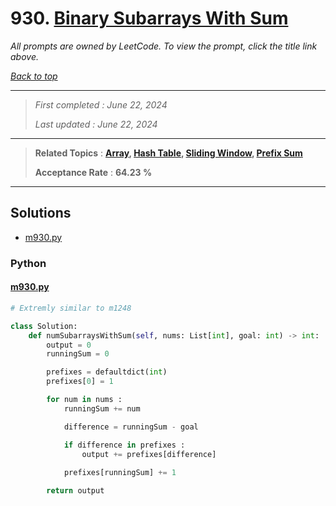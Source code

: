 # 930. [Binary Subarrays With Sum](<https://leetcode.com/problems/binary-subarrays-with-sum>)

*All prompts are owned by LeetCode. To view the prompt, click the title link above.*

*[Back to top](<../README.md>)*

------

> *First completed : June 22, 2024*
>
> *Last updated : June 22, 2024*

------

> **Related Topics** : **[Array](<by_topic/Array.md>), [Hash Table](<by_topic/Hash Table.md>), [Sliding Window](<by_topic/Sliding Window.md>), [Prefix Sum](<by_topic/Prefix Sum.md>)**
>
> **Acceptance Rate** : **64.23 %**

------

## Solutions

- [m930.py](<../my-submissions/m930.py>)
### Python
#### [m930.py](<../my-submissions/m930.py>)
```Python
# Extremly similar to m1248

class Solution:
    def numSubarraysWithSum(self, nums: List[int], goal: int) -> int:
        output = 0
        runningSum = 0

        prefixes = defaultdict(int)
        prefixes[0] = 1

        for num in nums :
            runningSum += num

            difference = runningSum - goal

            if difference in prefixes :
                output += prefixes[difference]
            
            prefixes[runningSum] += 1

        return output
```

